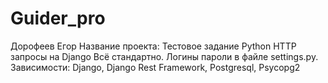 # Guider_pro
Дорофеев Егор
Название проекта: Тестовое задание Python
HTTP запросы на Django
Всё стандартно. Логины пароли в файле settings.py. Зависимости: Django, Django Rest Framework, Postgresql, Psycopg2
